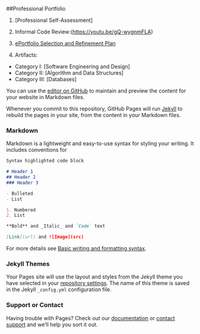##Professional Portfolio


1.  [Professional Self-Assessment] 

2.  Informal Code Review:(https://youtu.be/gQ-wygnmFLA)

3.  [ePortfolio Selection and Refinement Plan](https://github.com/michaelpclisbee/michaelpclisbee.github.io/blob/main/ePortfolio%20Selection%20and%20Refinement%20Plan.docx)

4.  Artifacts:
- Category I:   [Software Engineering and Design]
- Category II:  [Algorithm and Data Structures]
- Category III: [Databases]



You can use the [editor on GitHub](https://github.com/michaelpclisbee/michaelpclisbee.github.io/edit/main/README.md) to maintain and preview the content for your website in Markdown files.

Whenever you commit to this repository, GitHub Pages will run [Jekyll](https://jekyllrb.com/) to rebuild the pages in your site, from the content in your Markdown files.

### Markdown

Markdown is a lightweight and easy-to-use syntax for styling your writing. It includes conventions for

```markdown
Syntax highlighted code block

# Header 1
## Header 2
### Header 3

- Bulleted
- List

1. Numbered
2. List

**Bold** and _Italic_ and `Code` text

[Link](url) and ![Image](src)
```

For more details see [Basic writing and formatting syntax](https://docs.github.com/en/github/writing-on-github/getting-started-with-writing-and-formatting-on-github/basic-writing-and-formatting-syntax).

### Jekyll Themes

Your Pages site will use the layout and styles from the Jekyll theme you have selected in your [repository settings](https://github.com/michaelpclisbee/michaelpclisbee.github.io/settings/pages). The name of this theme is saved in the Jekyll `_config.yml` configuration file.

### Support or Contact

Having trouble with Pages? Check out our [documentation](https://docs.github.com/categories/github-pages-basics/) or [contact support](https://support.github.com/contact) and we’ll help you sort it out.
